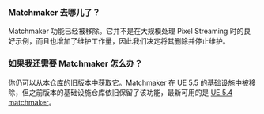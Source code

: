 ### Matchmaker 去哪儿了？
Matchmaker 功能已经被移除。它并不是在大规模处理 Pixel Streaming 时的良好示例，而且也增加了维护工作量，因此我们决定将其删除并停止维护。

### 如果我还需要 Matchmaker 怎么办？
你仍可以从本仓库的旧版本中获取它。Matchmaker 在 UE 5.5 的基础设施中被移除，但之前版本的基础设施仓库依旧保留了该功能，最新可用的是 [UE 5.4 matchmaker](https://github.com/EpicGamesExt/PixelStreamingInfrastructure/tree/UE5.4/Matchmaker)。

